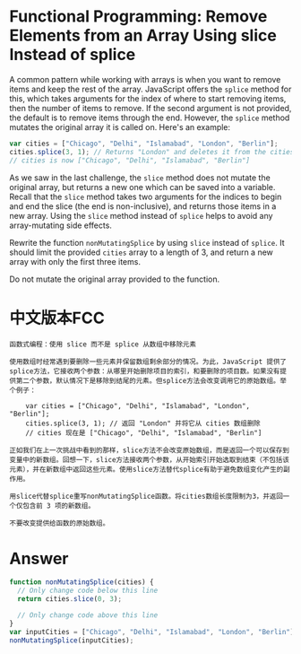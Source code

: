 # Functional Programming: Remove Elements from an Array Using slice Instead of splice

A common pattern while working with arrays is when you want to remove items and keep the rest of the array. JavaScript offers the `splice` method for this, which takes arguments for the index of where to start removing items, then the number of items to remove. If the second argument is not provided, the default is to remove items through the end. However, the `splice` method mutates the original array it is called on. Here's an example:

```js
var cities = ["Chicago", "Delhi", "Islamabad", "London", "Berlin"];
cities.splice(3, 1); // Returns "London" and deletes it from the cities array
// cities is now ["Chicago", "Delhi", "Islamabad", "Berlin"]
```

As we saw in the last challenge, the `slice` method does not mutate the original array, but returns a new one which can be saved into a variable. Recall that the `slice` method takes two arguments for the indices to begin and end the slice (the end is non-inclusive), and returns those items in a new array. Using the `slice` method instead of `splice` helps to avoid any array-mutating side effects.

Rewrite the function `nonMutatingSplice` by using `slice` instead of `splice`. It should limit the provided `cities` array to a length of 3, and return a new array with only the first three items.

Do not mutate the original array provided to the function.


# 中文版本FCC
```
函数式编程：使用 slice 而不是 splice 从数组中移除元素

使用数组时经常遇到要删除一些元素并保留数组剩余部分的情况。为此，JavaScript 提供了splice方法，它接收两个参数：从哪里开始删除项目的索引，和要删除的项目数。如果没有提供第二个参数，默认情况下是移除到结尾的元素。但splice方法会改变调用它的原始数组。举个例子：

    var cities = ["Chicago", "Delhi", "Islamabad", "London", "Berlin"];
    cities.splice(3, 1); // 返回 "London" 并将它从 cities 数组删除
    // cities 现在是 ["Chicago", "Delhi", "Islamabad", "Berlin"]

正如我们在上一次挑战中看到的那样，slice方法不会改变原始数组，而是返回一个可以保存到变量中的新数组。回想一下，slice方法接收两个参数，从开始索引开始选取到结束（不包括该元素），并在新数组中返回这些元素。使用slice方法替代splice有助于避免数组变化产生的副作用。

用slice代替splice重写nonMutatingSplice函数。将cities数组长度限制为3，并返回一个仅包含前 3 项的新数组。

不要改变提供给函数的原始数组。
```


# Answer
```js
function nonMutatingSplice(cities) {
  // Only change code below this line
  return cities.slice(0, 3);

  // Only change code above this line
}
var inputCities = ["Chicago", "Delhi", "Islamabad", "London", "Berlin"];
nonMutatingSplice(inputCities);
```